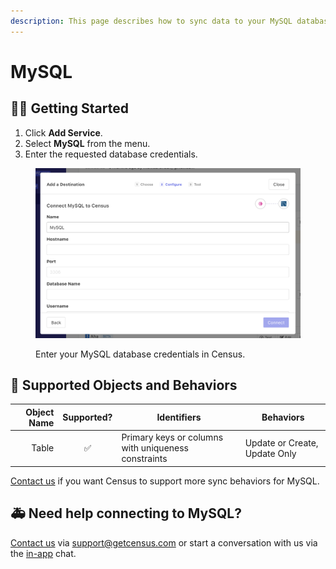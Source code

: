 ```yaml
---
description: This page describes how to sync data to your MySQL database.
---
```


# MySQL

## 🏃‍♀️ Getting Started

1. Click **Add Service**.
2. Select **MySQL** from the menu.
3. Enter the requested database credentials.

<figure><img src="../.gitbook/assets/mysql.png" alt=""><figcaption><p>Enter your MySQL database credentials in Census.</p></figcaption></figure>

## 🔀 Supported Objects and Behaviors

| **Object Name** | **Supported?** | **Identifiers**  | **Behaviors**       |
| --------------: | :------------: | ---------------- | ------------------- |
| Table | ✅ | Primary keys or columns with uniqueness constraints | Update or Create, Update Only |

[Contact us](mailto:support@getcensus.com) if you want Census to support more sync behaviors for MySQL.

## 🚑 Need help connecting to MySQL?

[Contact us](mailto:support@getcensus.com) via support@getcensus.com or start a conversation with us via the [in-app](https://app.getcensus.com) chat.

